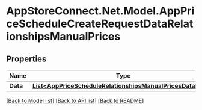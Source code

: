 # AppStoreConnect.Net.Model.AppPriceScheduleCreateRequestDataRelationshipsManualPrices

## Properties

Name | Type | Description | Notes
------------ | ------------- | ------------- | -------------
**Data** | [**List&lt;AppPriceScheduleRelationshipsManualPricesDataInner&gt;**](AppPriceScheduleRelationshipsManualPricesDataInner.md) |  | 

[[Back to Model list]](../README.md#documentation-for-models) [[Back to API list]](../README.md#documentation-for-api-endpoints) [[Back to README]](../README.md)

